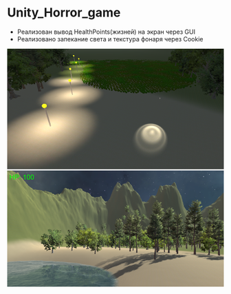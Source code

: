 # Unity_Horror_game

* Реализован вывод HealthPoints(жизней) на экран через GUI
* Реализовано запекание света и текстура фонаря через Cookie


![](github_images/Lights.png)
![](github_images/HealthPoints.png)